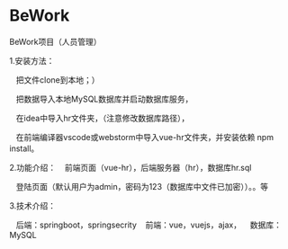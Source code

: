 # BeWork
BeWork项目（人员管理）

1.安装方法：

&nbsp;&nbsp;&nbsp;把文件clone到本地；）

&nbsp;&nbsp;&nbsp;把数据导入本地MySQL数据库并启动数据库服务，

&nbsp;&nbsp;&nbsp;在idea中导入hr文件夹，（注意修改数据库路径），

&nbsp;&nbsp;&nbsp;在前端编译器vscode或webstorm中导入vue-hr文件夹，并安装依赖 npm install。


2.功能介绍：
&nbsp;&nbsp;&nbsp;前端页面（vue-hr），后端服务器（hr），数据库hr.sql

&nbsp;&nbsp;&nbsp;登陆页面（默认用户为admin，密码为123（数据库中文件已加密））。。等



3.技术介绍：
 
&nbsp;&nbsp;&nbsp;后端：springboot，springsecrity
&nbsp;&nbsp;&nbsp;前端：vue，vuejs，ajax，
&nbsp;&nbsp;&nbsp;数据库：MySQL

